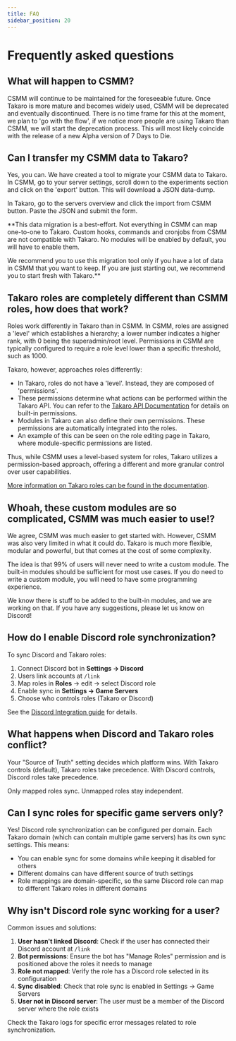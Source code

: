 ```yaml
---
title: FAQ
sidebar_position: 20
---
```


# Frequently asked questions

## What will happen to CSMM?

CSMM will continue to be maintained for the foreseeable future. Once Takaro is more mature and becomes widely used, CSMM will be deprecated and eventually discontinued.
There is no time frame for this at the moment, we plan to 'go with the flow', if we notice more people are using Takaro than CSMM, we will start the deprecation process.
This will most likely coincide with the release of a new Alpha version of 7 Days to Die.

## Can I transfer my CSMM data to Takaro?

Yes, you can. We have created a tool to migrate your CSMM data to Takaro. In CSMM, go to your server settings, scroll down to the experiments section and click on the 'export' button. This will download a JSON data-dump.

In Takaro, go to the servers overview and click the import from CSMM button. Paste the JSON and submit the form.

**This data migration is a best-effort. Not everything in CSMM can map one-to-one to Takaro. Custom hooks, commands and
  cronjobs from CSMM are not compatible with Takaro. No modules will be enabled by default, you will have to enable them.

We recommend you to use this migration tool only if you have a lot of data in CSMM that you want to keep. If you are
just starting out, we recommend you to start fresh with Takaro.**

## Takaro roles are completely different than CSMM roles, how does that work?

Roles work differently in Takaro than in CSMM. In CSMM, roles are assigned a 'level' which establishes a hierarchy; a lower number indicates a higher rank, with 0 being the superadmin/root level.
Permissions in CSMM are typically configured to require a role level lower than a specific threshold, such as 1000.

Takaro, however, approaches roles differently:

- In Takaro, roles do not have a 'level'. Instead, they are composed of 'permissions'.
- These permissions determine what actions can be performed within the Takaro API. You can refer to the [Takaro API Documentation](https://docs.takaro.io/api-docs/enums/_takaro_apiclient.PERMISSIONS.html) for details on built-in permissions.
- Modules in Takaro can also define their own permissions. These permissions are automatically integrated into the roles.
- An example of this can be seen on the role editing page in Takaro, where module-specific permissions are listed.

Thus, while CSMM uses a level-based system for roles, Takaro utilizes a permission-based approach, offering a different and more granular control over user capabilities.

[More information on Takaro roles can be found in the documentation](./roles-and-permissions.md).

## Whoah, these custom modules are so complicated, CSMM was much easier to use!?

We agree, CSMM was much easier to get started with. However, CSMM was also very limited in what it could do. Takaro is much more flexible, modular and powerful, but that comes at the cost of some complexity.

The idea is that 99% of users will never need to write a custom module. The built-in modules should be sufficient for most use cases. If you do need to write a custom module, you will need to have some programming experience.

We know there is stuff to be added to the built-in modules, and we are working on that. If you have any suggestions, please let us know on Discord!

## How do I enable Discord role synchronization?

To sync Discord and Takaro roles:

1. Connect Discord bot in **Settings → Discord**
2. Users link accounts at `/link`
3. Map roles in **Roles** → edit → select Discord role
4. Enable sync in **Settings → Game Servers**
5. Choose who controls roles (Takaro or Discord)

See the [Discord Integration guide](./advanced/discord-integration.md) for details.

## What happens when Discord and Takaro roles conflict?

Your "Source of Truth" setting decides which platform wins. With Takaro controls (default), Takaro roles take precedence. With Discord controls, Discord roles take precedence.

Only mapped roles sync. Unmapped roles stay independent.

## Can I sync roles for specific game servers only?

Yes! Discord role synchronization can be configured per domain. Each Takaro domain (which can contain multiple game servers) has its own sync settings. This means:

- You can enable sync for some domains while keeping it disabled for others
- Different domains can have different source of truth settings
- Role mappings are domain-specific, so the same Discord role can map to different Takaro roles in different domains

## Why isn't Discord role sync working for a user?

Common issues and solutions:

1. **User hasn't linked Discord**: Check if the user has connected their Discord account at `/link`
2. **Bot permissions**: Ensure the bot has "Manage Roles" permission and is positioned above the roles it needs to manage
3. **Role not mapped**: Verify the role has a Discord role selected in its configuration
4. **Sync disabled**: Check that role sync is enabled in Settings → Game Servers
5. **User not in Discord server**: The user must be a member of the Discord server where the role exists

Check the Takaro logs for specific error messages related to role synchronization.
